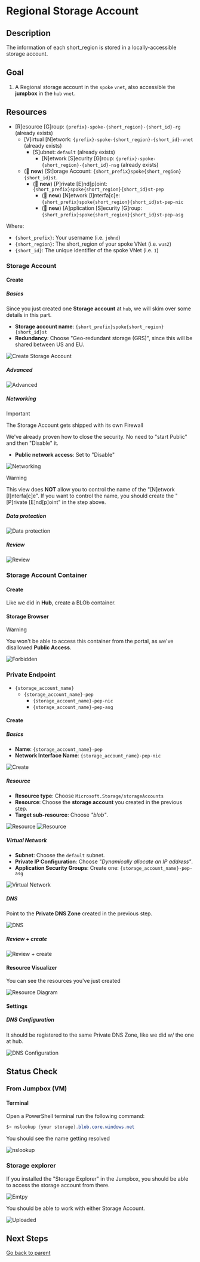 # Regional Storage Account

## Description

The information of each short_region is stored in a locally-accessible storage account.

## Goal

1. A Regional storage account in the `spoke` `vnet`, also accessible the **jumpbox** in the `hub` `vnet`.

## Resources

- [R]esource [G]roup: `{prefix}-spoke-{short_region}-{short_id}-rg` (already exists)
  - [V]irtual [N]etwork: `{prefix}-spoke-{short_region}-{short_id}-vnet` (already exists)
    - [S]ubnet: `default` (already exists)
      - [N]etwork [S]ecurity [G]roup: `{prefix}-spoke-{short_region}-{short_id}-nsg` (already exists)
  - (🌟 **new**) [St]orage Account: `{short_prefix}spoke{short_region}{short_id}st`.
    - (🌟 **new**) [P]rivate [E]nd[p]oint: `{short_prefix}spoke{short_region}{short_id}st-pep`
      - (🌟 **new**) [N]etwork [I]nterfa[c]e: `{short_prefix}spoke{short_region}{short_id}st-pep-nic`
      - (🌟 **new**) [A]pplication [S]ecurity [G]roup: `{short_prefix}spoke{short_region}{short_id}st-pep-asg`

Where:

- `{short_prefix}`: Your username (i.e. `johnd`)
- `{short_region}`: The short_region of your spoke VNet (i.e. `wus2`)
- `{short_id}`: The unique identifier of the spoke VNet (i.e. `1`)

### Storage Account

#### Create

##### Basics

Since you just created one **Storage account** at `hub`, we will skim over some details in this part.

- **Storage account name**: `{short_prefix}spoke{short_region}{short_id}st`
- **Redundancy**: Choose "Geo-redundant storage (GRS)", since this will be shared between US and EU.

![Create Storage Account](../../../../assets/img/azure/solution/vnets/spoke/st/create/basics.png)

##### Advanced

![Advanced](../../../../assets/img/azure/solution/vnets/spoke/st/create/advanced.png)

##### Networking

> [!IMPORTANT]
> The Storage Account gets shipped with its own Firewall

We've already proven how to close the security. No need to "start Public" and then "Disable" it.

- **Public network access**: Set to "Disable"

![Networking](../../../../assets/img/azure/solution/vnets/spoke/st/create/networking.png)

> [!WARNING]
> This view does **NOT** allow you to control the name of the "[N]etwork [I]nterfa[c]e". If you want to control the name, you should create the "[P]rivate [E]nd[p]oint" in the step above.

##### Data protection

![Data protection](../../../../assets/img/azure/solution/vnets/spoke/st/create/data_protection.png)

##### Review

![Review](../../../../assets/img/azure/solution/vnets/spoke/st/create/review.png)

### Storage Account Container

#### Create

Like we did in **Hub**, create a BLOb container.

#### Storage Browser

> [!WARNING]
> You won't be able to access this container from the portal, as we've disallowed **Public Access**.

![Forbidden](../../../../assets/img/azure/solution/vnets/spoke/st/containers/container1/private.png)

### Private Endpoint

- `{storage_account_name}`
  - `{storage_account_name}-pep`
    - `{storage_account_name}-pep-nic`
    - `{storage_account_name}-pep-asg`

#### Create

##### Basics

- **Name**: `{storage_account_name}-pep`
- **Network Interface Name**: `{storage_account_name}-pep-nic`

![Create](../../../../assets/img/azure/solution/vnets/spoke/st/pep/create/basics.png)

##### Resource

- **Resource type**: Choose `Microsoft.Storage/storageAccounts`
- **Resource**: Choose the **storage account** you created in the previous step.
- **Target sub-resource**: Choose _"blob"_.

![Resource](../../../../assets/img/azure/solution/vnets/spoke/st/pep/create/resource.png)
![Resource](../../../../assets/img/azure/solution/vnets/hub/st/pep/create/resource.png)

##### Virtual Network

- **Subnet**: Choose the `default` subnet.
- **Private IP Configuration**: Choose _"Dynamically allocate an IP address"_.
- **Application Security Groups**: Create one: `{storage_account_name}-pep-asg`

![Virtual Network](../../../../assets/img/azure/solution/vnets/spoke/st/pep/create/virtual_network.png)

##### DNS

Point to the **Private DNS Zone** created in the previous step.

![DNS](../../../../assets/img/azure/solution/vnets/spoke/st/pep/create/dns.png)

##### Review + create

![Review + create](../../../../assets/img/azure/solution/vnets/spoke/st/pep/create/review.png)

#### Resource Visualizer

You can see the resources you've just created

![Resource Diagram](../../../../assets/img/azure/solution/vnets/spoke/st/pep/resources/01.png)

#### Settings

##### DNS Configuration

It should be registered to the same Private DNS Zone, like we did w/ the one at hub.

![DNS Configuration](../../../../assets/img/azure/solution/vnets/spoke/st/pep/settings/dns_configuration.png)

## Status Check

### From Jumpbox (VM)

#### Terminal

Open a PowerShell terminal run the following command:

```powershell
$> nslookup {your storage}.blob.core.windows.net
```

You should see the name getting resolved

![nslookup](../../../../assets/img/azure/solution/vnets/spoke/st/shell/nslookup.png)

### Storage explorer

If you installed the "Storage Explorer" in the Jumpbox, you should be able to access the storage account from there.

![Emtpy](../../../../assets/img/azure/solution/vnets/spoke/st/explorer/from_jumpbox/empty.png)

You should be able to work with either Storage Account.

![Uploaded](../../../../assets/img/azure/solution/vnets/spoke/st/explorer/from_jumpbox/uploaded.png)

## Next Steps

[Go back to parent](./README.md)
